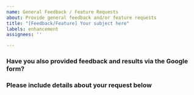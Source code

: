 ```yaml
---
name: General Feedback / Feature Requests
about: Provide general feedback and/or feature requests
title: "[Feedback/Feature] Your subject here"
labels: enhancement
assignees: ''

---
```


<!-- 
Please feel free to open an issue related to feedback on this Tool.
If you have feedback related to the contents of the questions and results, please first use the feedback form here: https://docs.google.com/forms/d/e/1FAIpQLScXru41BVVQDipxuSCQaNmo0GcBpBM8jHhDbX3pQskJXFgV8A/viewform
If you have specific feedback about the Platform Maturity Model itself, please provide that via the https://github.com/Cloud-Native-Platform-Engineering/cnpe-community repository.
-->

### Have you also provided feedback and results via the Google form?

<!-- Feedback form: https://docs.google.com/forms/d/e/1FAIpQLScXru41BVVQDipxuSCQaNmo0GcBpBM8jHhDbX3pQskJXFgV8A/viewform -->

### Please include details about your request below

<!-- Details about your request. Please include screenshots if helpful. -->
